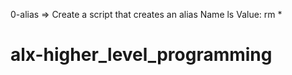 0-alias => Create a script that creates an alias Name ls Value: rm *
# alx-higher_level_programming

